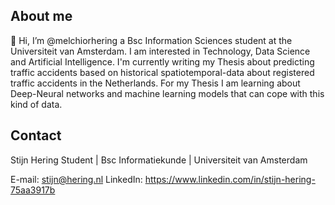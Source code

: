 ## About me
👋 Hi, I’m @melchiorhering a Bsc Information Sciences student at the Universiteit van Amsterdam. 
I am interested in Technology, Data Science and Artificial Intelligence. I'm currently writing my Thesis about predicting traffic accidents based on historical spatiotemporal-data about registered traffic accidents in the Netherlands.
For my Thesis I am learning about Deep-Neural networks and machine learning models that can cope with this kind of data. 

## Contact
Stijn Hering
Student | Bsc Informatiekunde | Universiteit van Amsterdam

E-mail: stijn@hering.nl
LinkedIn: https://www.linkedin.com/in/stijn-hering-75aa3917b

<!---
melchiorhering/melchiorhering is a ✨ special ✨ repository because its `README.md` (this file) appears on your GitHub profile.
You can click the Preview link to take a look at your changes.
--->
